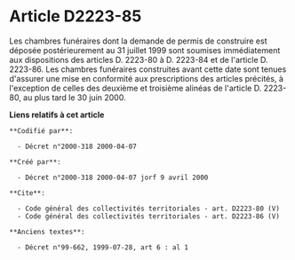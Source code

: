 # Article D2223-85

Les chambres funéraires dont la demande de permis de construire est déposée postérieurement au 31 juillet 1999 sont soumises
immédiatement aux dispositions des articles D. 2223-80 à D. 2223-84 et de l'article D. 2223-86. Les chambres funéraires
construites avant cette date sont tenues d'assurer une mise en conformité aux prescriptions des articles précités, à
l'exception de celles des deuxième et troisième alinéas de l'article D. 2223-80, au plus tard le 30 juin 2000.

**Liens relatifs à cet article**

	**Codifié par**:

	  - Décret n°2000-318 2000-04-07

	**Créé par**:

	  - Décret n°2000-318 2000-04-07 jorf 9 avril 2000

	**Cite**:

	  - Code général des collectivités territoriales - art. D2223-80 (V)
	  - Code général des collectivités territoriales - art. D2223-86 (V)

	**Anciens textes**:

	  - Décret n°99-662, 1999-07-28, art 6 : al 1
